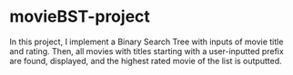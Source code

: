 # movieBST-project

In this project, I implement a Binary Search Tree with inputs of movie title and rating. Then, all movies with titles starting with a user-inputted prefix are found, displayed, and the highest rated movie of the list is outputted. 
